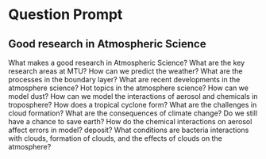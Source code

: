 # Question Prompt

## Good research in Atmospheric Science


What makes a good research in Atmospheric Science?
What are the key research areas at MTU?
How can we predict the weather?
What are the processes in the boundary layer?
What are recent developments in the atmosphere science?
Hot topics in the atmosphere science?
How can we model dust?
How can we model the interactions of aerosol and chemicals in troposphere?
How does a tropical cyclone form?
What are the challenges in cloud formation?
What are the consequences of climate change?
Do we still have a chance to save earth?
How do the chemical interactions on aerosol affect errors in model? deposit?
What conditions are bacteria interactions with clouds, formation of clouds, and the effects of clouds on the atmosphere?
